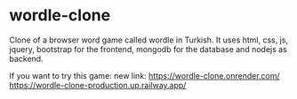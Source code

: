 # wordle-clone
Clone of a browser word game called wordle in Turkish. It uses html, css, js, jquery, bootstrap for the frontend, mongodb for the database and nodejs as backend.

If you want to try this game:
new link: https://wordle-clone.onrender.com/
https://wordle-clone-production.up.railway.app/
